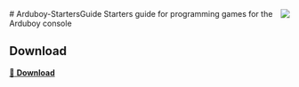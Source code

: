 <img src="https://arduboy.com/b/wp-content/uploads/2017/02/arduboyplay.gif" align="right" style="width=20%" />
# Arduboy-StartersGuide
Starters guide for programming games for the Arduboy console

## Download
[:floppy_disk: **Download**](https://github.com/StijnCaerts/Arduboy-StartersGuide/releases/latest/)
